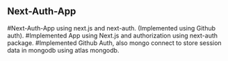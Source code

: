 ## Next-Auth-App
#Next-Auth-App using next.js and next-auth. (Implemented using Github auth).
#Implemented App using Next.js and authorization using next-auth package.
#Implemented Github Auth, also mongo connect to store session data in mongodb using atlas mongodb.
